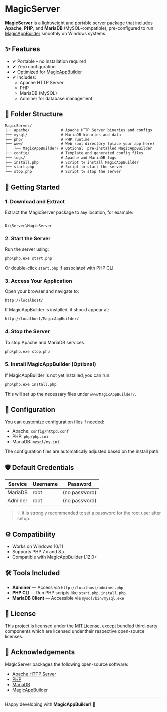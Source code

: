 # MagicServer

**MagicServer** is a lightweight and portable server package that includes **Apache**, **PHP**, and **MariaDB** (MySQL-compatible), pre-configured to run [MagicAppBuilder](https://github.com/planetbiru/magicappbuilder) smoothly on Windows systems.

## ✨ Features

- ✔ Portable – no installation required
- ✔ Zero configuration
- ✔ Optimized for [MagicAppBuilder](https://github.com/planetbiru/magicappbuilder)
- ✔ Includes:
  - Apache HTTP Server
  - PHP
  - MariaDB (MySQL)
  - Adminer for database management

## 📁 Folder Structure

```txt
MagicServer/
├── apache/              # Apache HTTP Server binaries and configs
├── mysql/               # MariaDB binaries and data
├── php/                 # PHP runtime
├── www/                 # Web root directory (place your app here)
│   └── MagicAppBuilder/ # Optional: pre-installed MagicAppBuilder
├── config/              # Template and generated config files
├── logs/                # Apache and MariaDB logs
├── install.php          # Script to install MagicAppBuilder
├── start.php            # Script to start the server
└── stop.php             # Script to stop the server
```

## 🚀 Getting Started

### 1. Download and Extract

Extract the MagicServer package to any location, for example:

```

D:\Server\MagicServer

````

### 2. Start the Server

Run the server using:

```bash
php\php.exe start.php
````

Or double-click `start.php` if associated with PHP CLI.

### 3. Access Your Application

Open your browser and navigate to:

```
http://localhost/
```

If MagicAppBuilder is installed, it should appear at:

```
http://localhost/MagicAppBuilder/
```

### 4. Stop the Server

To stop Apache and MariaDB services:

```bash
php\php.exe stop.php
```

### 5. Install MagicAppBuilder (Optional)

If MagicAppBuilder is not yet installed, you can run:

```bash
php\php.exe install.php
```

This will set up the necessary files under `www/MagicAppBuilder/`.

## 🔧 Configuration

You can customize configuration files if needed:

* Apache: `config/httpd.conf`
* PHP: `php/php.ini`
* MariaDB: `mysql/my.ini`

The configuration files are automatically adjusted based on the install path.

## 🛡️ Default Credentials

| Service | Username | Password      |
| ------- | -------- | ------------- |
| MariaDB | root     | (no password) |
| Adminer | root     | (no password) |

> 💡 It is strongly recommended to set a password for the root user after setup.

## ⚙️ Compatibility

* Works on Windows 10/11
* Supports PHP 7.x and 8.x
* Compatible with MagicAppBuilder 1.12.0+

## 🛠 Tools Included

* **Adminer** — Access via `http://localhost/adminer.php`
* **PHP CLI** — Run PHP scripts like `start.php`, `install.php`
* **MariaDB Client** — Accessible via `mysql/bin/mysql.exe`

## 📜 License

This project is licensed under the [MIT License](LICENSE), except bundled third-party components which are licensed under their respective open-source licenses.

## 🙏 Acknowledgements

MagicServer packages the following open-source software:

* [Apache HTTP Server](https://httpd.apache.org/)
* [PHP](https://www.php.net/)
* [MariaDB](https://mariadb.org/)
* [MagicAppBuilder](https://github.com/planetbiru/magicappbuilder)

---

Happy developing with **MagicAppBuilder**! 🚀

